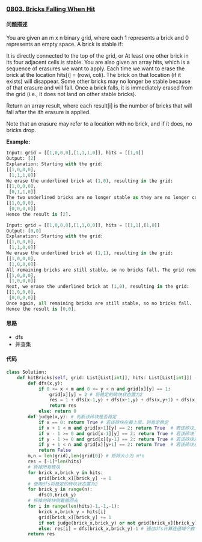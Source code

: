 ### [0803. Bricks Falling When Hit](https://leetcode-cn.com/problems/bricks-falling-when-hit/)

#### 问题描述
You are given an m x n binary grid, where each 1 represents a brick and 0 represents an empty space. A brick is stable if:

It is directly connected to the top of the grid, or
At least one other brick in its four adjacent cells is stable.
You are also given an array hits, which is a sequence of erasures we want to apply. Each time we want to erase the brick at the location hits[i] = (rowi, coli). The brick on that location (if it exists) will disappear. Some other bricks may no longer be stable because of that erasure and will fall. Once a brick falls, it is immediately erased from the grid (i.e., it does not land on other stable bricks).

Return an array result, where each result[i] is the number of bricks that will fall after the ith erasure is applied.

Note that an erasure may refer to a location with no brick, and if it does, no bricks drop.

**Example:**
```python
Input: grid = [[1,0,0,0],[1,1,1,0]], hits = [[1,0]]
Output: [2]
Explanation: Starting with the grid:
[[1,0,0,0],
 [1,1,1,0]]
We erase the underlined brick at (1,0), resulting in the grid:
[[1,0,0,0],
 [0,1,1,0]]
The two underlined bricks are no longer stable as they are no longer connected to the top nor adjacent to another stable brick, so they will fall. The resulting grid is:
[[1,0,0,0],
 [0,0,0,0]]
Hence the result is [2].
```
```python
Input: grid = [[1,0,0,0],[1,1,0,0]], hits = [[1,1],[1,0]]
Output: [0,0]
Explanation: Starting with the grid:
[[1,0,0,0],
 [1,1,0,0]]
We erase the underlined brick at (1,1), resulting in the grid:
[[1,0,0,0],
 [1,0,0,0]]
All remaining bricks are still stable, so no bricks fall. The grid remains the same:
[[1,0,0,0],
 [1,0,0,0]]
Next, we erase the underlined brick at (1,0), resulting in the grid:
[[1,0,0,0],
 [0,0,0,0]]
Once again, all remaining bricks are still stable, so no bricks fall.
Hence the result is [0,0].
```
#### 思路
- dfs
- 并查集

#### 代码

```python
class Solution:
    def hitBricks(self, grid: List[List[int]], hits: List[List[int]]) -> List[int]:
        def dfs(x,y):
            if 0 <= x < m and 0 <= y < n and grid[x][y] == 1:
                grid[x][y] = 2 # 将稳定的砖块状态置为2
                res = 1 + dfs(x-1,y) + dfs(x+1,y) + dfs(x,y+1) + dfs(x,y-1) # res为连通域大小
                return res
            else: return 0
        def judge(x,y): # 判断该砖块是否稳定
            if x == 0: return True # 若该砖块在最上层，则肯定稳定
            if x + 1 < m and grid[x+1][y] == 2: return True  # 若该砖块上面的砖块是稳定的，则该砖块也稳定
            if x - 1 >= 0 and grid[x-1][y] == 2: return True # 若该砖块下面的砖块是稳定的，则该砖块也稳定
            if y - 1 >= 0 and grid[x][y-1] == 2: return True # 若该砖块左面的砖块是稳定的，则该砖块也稳定
            if y + 1 < n and grid[x][y+1] == 2: return True  # 若该砖块右面的砖块是稳定的，则该砖块也稳定
            return False
        m,n = len(grid),len(grid[0]) # 矩阵大小为 m*n
        res = [-1]*len(hits)
        # 拆掉所有砖块
        for brick_x,brick_y in hits:
            grid[brick_x][brick_y] -= 1
        # 使用dfs将稳定的砖块状态置为2
        for brick_y in range(n):
            dfs(0,brick_y)
        # 拆掉的砖块倒着插回去
        for i in range(len(hits)-1,-1,-1):
            brick_x,brick_y = hits[i]
            grid[brick_x][brick_y] += 1
            if not judge(brick_x,brick_y) or not grid[brick_x][brick_y]: res[i] = 0 # 判断是否与稳定的砖块相邻
            else: res[i] = dfs(brick_x,brick_y)-1 # 通过dfs计算连通域个数（拆掉所有砖块时状态为1，加上该砖块状态变为2的砖块）
        return res
```